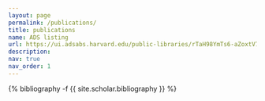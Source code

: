 ```yaml
---
layout: page
permalink: /publications/
title: publications
name: ADS listing
url: https://ui.adsabs.harvard.edu/public-libraries/rTaH98YmTs6-aZoxtV7WXg
description:
nav: true
nav_order: 1
---
```

<!-- _pages/publications.md -->
<div class="publications">

{% bibliography -f {{ site.scholar.bibliography }} %}

</div>
